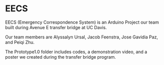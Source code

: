 # EECS
EECS (Emergency Correspondence System) is an Arduino Project our team built during Avenue E transfer bridge at UC Davis.

Our team members are Alyssalyn Ursal, Jacob Feenstra, Jose Gavidia Paz, and Peiqi Zhu.

The Prototype1.0 folder includes codes, a demonstration video, and a poster we created during the transfer bridge program.
